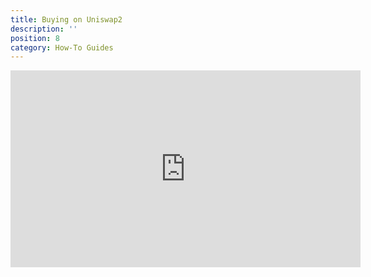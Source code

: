 ```yaml
---
title: Buying on Uniswap2
description: ''
position: 8
category: How-To Guides
---
```


<iframe width="560" height="315" src="https://www.youtube-nocookie.com/embed/l1zV4zb7whI" class="video-container" title="YouTube video player Kawa" frameborder="0" allow="accelerometer; autoplay; clipboard-write; encrypted-media; gyroscope; picture-in-picture" allowfullscreen></iframe>
